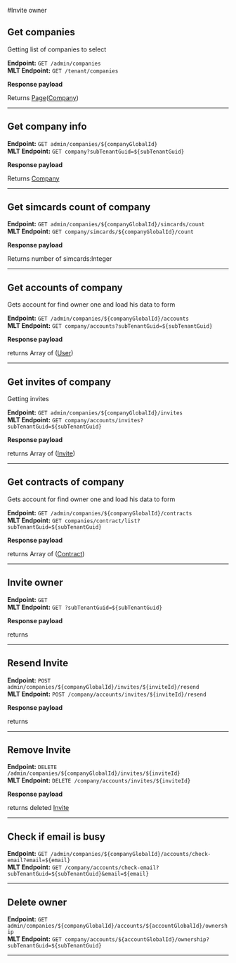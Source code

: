 #Invite owner

## Get companies 
Getting list of companies to select 

**Endpoint:** `GET /admin/companies`
<br>
**MLT Endpoint:** `GET /tenant/companies`

**Response payload**

Returns [Page](/general-information/data-types/#Page(Type))([Company](/general-information/data-types/#Company))

***

## Get company info

**Endpoint:** `GET admin/companies/${companyGlobalId}`
<br>
**MLT Endpoint:** `GET company?subTenantGuid=${subTenantGuid}`

**Response payload** 

Returns [Company](/general-information/data-types/#Company)

***

## Get simcards count of company

**Endpoint:** `GET admin/companies/${companyGlobalId}/simcards/count`
<br>
**MLT Endpoint:** `GET company/simcards/${companyGlobalId}/count`

**Response payload** 

Returns number of simcards:Integer

***

## Get accounts of company
Gets account for find owner one and load his data to form

**Endpoint:** `GET /admin/companies/${companyGlobalId}/accounts`
<br>
**MLT Endpoint:** `GET company/accounts?subTenantGuid=${subTenantGuid}`

**Response payload**

returns Array of ([User](/general-information/data-types/#useraccount))

***

## Get invites of company
Getting invites

**Endpoint:** `GET admin/companies/${companyGlobalId}/invites`
<br>
**MLT Endpoint:** `GET company/accounts/invites?subTenantGuid=${subTenantGuid}`

**Response payload**

returns Array of ([Invite](/general-information/data-types/#invite))

***

## Get contracts of company
Gets account for find owner one and load his data to form

**Endpoint:** `GET /admin/companies/${companyGlobalId}/contracts`
<br>
**MLT Endpoint:** `GET companies/contract/list?subTenantGuid=${subTenantGuid}`

**Response payload**

returns Array of ([Contract](/general-information/data-types/#contract))

***

## Invite owner

**Endpoint:** `GET `
<br>
**MLT Endpoint:** `GET ?subTenantGuid=${subTenantGuid}`

**Response payload**

returns 

***

## Resend Invite

**Endpoint:** `POST admin/companies/${companyGlobalId}/invites/${inviteId}/resend`
<br>
**MLT Endpoint:** `POST /company/accounts/invites/${inviteId}/resend`

**Response payload**

returns 

***

## Remove Invite


**Endpoint:** `DELETE /admin/companies/${companyGlobalId}/invites/${inviteId}`
<br>
**MLT Endpoint:** `DELETE /company/accounts/invites/${inviteId}`

**Response payload**

returns deleted [Invite](/general-information/data-types/#invite) 

***

## Check if email is busy

**Endpoint:** `GET /admin/companies/${companyGlobalId}/accounts/check-email?email=${email}`
<br>
**MLT Endpoint:** `GET /company/accounts/check-email?subTenantGuid=${subTenantGuid}&email=${email}`

***

## Delete owner

**Endpoint:** `GET admin/companies/${companyGlobalId}/accounts/${accountGlobalId}/ownership`
<br>
**MLT Endpoint:** `GET company/accounts/${accountGlobalId}/ownership?subTenantGuid=${subTenantGuid}`

***


